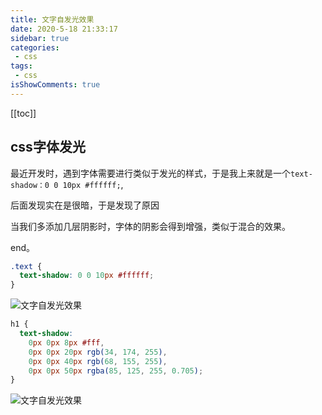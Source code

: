 ```yaml
---
title: 文字自发光效果
date: 2020-5-18 21:33:17
sidebar: true
categories:
 - css
tags:
 - css
isShowComments: true
---
```


[[toc]]
## css字体发光

最近开发时，遇到字体需要进行类似于发光的样式，于是我上来就是一个`text-shadow：0 0 10px #ffffff;`,

后面发现实在是很暗，于是发现了原因

当我们多添加几层阴影时，字体的阴影会得到增强，类似于混合的效果。

end。

```scss
.text {
  text-shadow: 0 0 10px #ffffff;
}
```

![文字自发光效果](/img/css/01_字体发光/1.png)

```scss
h1 {
  text-shadow:
    0px 0px 8px #fff, 
    0px 0px 20px rgb(34, 174, 255), 
    0px 0px 40px rgb(68, 155, 255),
    0px 0px 50px rgba(85, 125, 255, 0.705);
}
```

![文字自发光效果](/img/css/01_字体发光/2.png)

